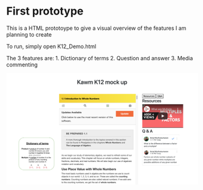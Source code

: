 # First prototype

This is a HTML prototoype to give a visual overview of the features I am planning to create

To run, simply open K12_Demo.html 

The 3 features are:
    1. Dictionary of terms
    2. Question and answer 
    3. Media commenting

![Screenshot](screenshot.png)

